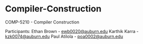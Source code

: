 # Compiler-Construction
COMP-5210 - Compiler Construction

Participants:
Ethan Brown - ewb0020@auburn.edu
Karthik Karra - kzk0074@auburn.edu
Paul Atilola - poa0002@auburn.edu
